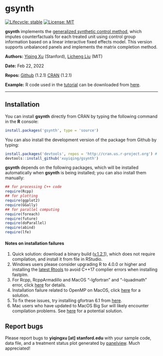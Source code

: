 
<!-- README.md is generated from README.Rmd. Please edit that file -->

# gsynth

<!-- badges: start -->

[![Lifecycle:
stable](https://img.shields.io/badge/lifecycle-stable-green.svg)](https://www.tidyverse.org/lifecycle/#stablel)
[![License:
MIT](https://img.shields.io/badge/License-MIT-yellow.svg)](https://opensource.org/licenses/MIT)
<!-- badges: end -->

**gsynth** implements the [generalized synthetic control
method](https://doi-org.stanford.idm.oclc.org/10.1017/pan.2016.2), which
imputes counterfactuals for each treated unit using control group
information based on a linear interactive fixed effects model. This
version supports unbalanced panels and implements the matrix completion
method.

**Authors:** [Yiqing Xu](https://yiqingxu.org/) (Stanford), [Licheng
Liu](https://polisci.mit.edu/people/licheng-liu) (MIT)

**Date:** Feb 22, 2022

**Repos:** [Github](https://github.com/xuyiqing/gsynth) (1.2.1)
[CRAN](https://cran.r-project.org/web/packages/gsynth/index.html)
(1.2.1)

**Example:** R code used in the
[tutorial](https://yiqingxu.org/packages/gsynth/articles/tutorial.html)
can be downloaded from
[here](https://yiqingxu.org/packages/gsynth/gsynth_examples.R).

------------------------------------------------------------------------

## Installation

You can install **gsynth** directly from CRAN by typing the following
command in the **R** console:

``` r
install.packages('gsynth', type = 'source')
```

You can also install the development version of the package from Github
by typing:

``` r
install.packages('devtools', repos = 'http://cran.us.r-project.org') # if not already installed
devtools::install_github('xuyiqing/gsynth')
```

**gsynth** depends on the following packages, which will be installed
automatically when **gsynth** is being installed; you can also install
them manually:

``` r
## for processing C++ code
require(Rcpp) 
## for plotting
require(ggplot2)  
require(GGally) 
## for parallel computing 
require(foreach)  
require(future)
require(doParallel) 
require(abind) 
require(lfe)
```

#### Notes on installation failures

1.  Quick solution: download a binary build
    ([v.1.2.1](https://github.com/xuyiqing/gsynth/releases/download/1.2.1/gsynth_1.2.1.tgz)),
    which does not require compilation, and install it from file in
    RStudio.
2.  Windows users please consider upgrading R to 4.0.0 or higher and
    installing the [latest
    Rtools](https://cran.r-project.org/bin/windows/Rtools/) to avoid
    C++17 complier errors when installing fastplm.
3.  For Rcpp, RcppArmadillo and MacOS “-lgfortran” and “-lquadmath”
    error, click
    [here](http://thecoatlessprofessor.com/programming/rcpp-rcpparmadillo-and-os-x-mavericks-lgfortran-and-lquadmath-error/)
    for details.
4.  Installation failure related to OpenMP on MacOS, click
    [here](http://thecoatlessprofessor.com/programming/openmp-in-r-on-os-x/)
    for a solution.
5.  To fix these issues, try installing gfortran 6.1 from
    [here](https://gcc.gnu.org/wiki/GFortranBinaries#MacOS%20clang4%20R%20Binaries%20from%20https://github.com/coatless/r-macos-clang).
6.  Mac users who have updated to MacOS Big Sur will likely encounter
    compilation problems. See
    [here](http://yiqingxu.org/public/BigSurError.pdf) for a potential
    solution.

## Report bugs

Please report bugs to **yiqingxu \[at\] stanford.edu** with your sample
code, data file, and a treatment status plot generated by
[panelview](https://yiqingxu.org/packages/panelview/). Much appreciated!
